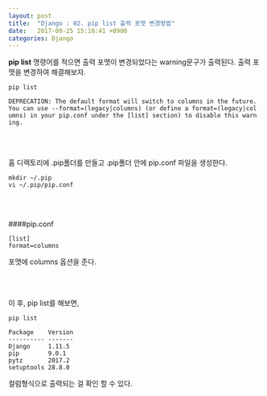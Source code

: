 ```yaml
---
layout: post
title:  "Django : 02. pip list 출력 포맷 변경방법"
date:   2017-09-25 15:10:41 +0900
categories: Django
---
```


**pip list** 명령어를 적으면 출력 포맷이 변경되었다는 warning문구가 출력된다. 출력 포맷을 변경하여 해결해보자.

```
pip list
```

```
DEPRECATION: The default format will switch to columns in the future.
You can use --format=(legacy|columns) (or define a format=(legacy|col
umns) in your pip.conf under the [list] section) to disable this warn
ing.
```

<br><br>

홈 디렉토리에 .pip폴더를 만들고 .pip폴더 안에 pip.conf 파일을 생성한다.

```
mkdir ~/.pip
vi ~/.pip/pip.conf
```

<br><br>

####pip.conf

```
[list]
format=columns
```

포맷에 columns 옵션을 준다.

<br><br>

이 후, pip list를 해보면,

```
pip list
```

```
Package    Version
---------- -------
Django     1.11.5
pip        9.0.1
pytz       2017.2
setuptools 28.8.0
```

컬럼형식으로 출력되는 걸 확인 할 수 있다.
